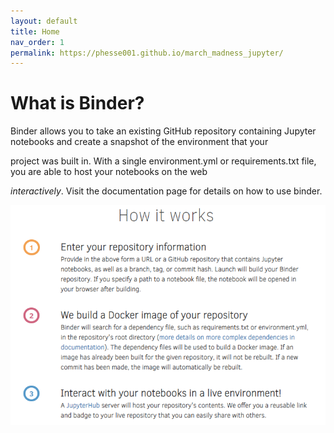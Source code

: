 ```yaml
---
layout: default
title: Home
nav_order: 1
permalink: https://phesse001.github.io/march_madness_jupyter/
---
```

# What is Binder?
Binder allows you to take an existing GitHub repository containing Jupyter notebooks and create a snapshot of the environment that your 

project was built in. With a single environment.yml or requirements.txt file, you are able to host your notebooks on the web 

*interactively*. Visit the documentation page for details on how to use binder.

![](https://github.com/phesse001/march_madness_jupyter/blob/gh-pages/images/how-binder-works.PNG)
